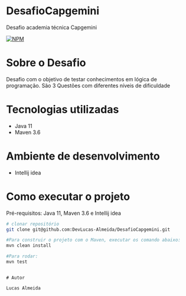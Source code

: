 # DesafioCapgemini
Desafio academia técnica Capgemini

[![NPM](https://img.shields.io/npm/l/react)](https://github.com/DevLucas-Almeida/DesafioCapgemini/blob/main/LICENSE) 

# Sobre o Desafio

Desafio com o objetivo de testar conhecimentos em lógica de programação. São 3 Questões com diferentes níveis de dificuldade

# Tecnologias utilizadas

- Java 11
- Maven 3.6

# Ambiente de desenvolvimento

- Intellij idea

# Como executar o projeto

Pré-requisitos: Java 11, Maven 3.6 e Intellij idea

```bash
# clonar repositório
git clone git@github.com:DevLucas-Almeida/DesafioCapgemini.git

#Para construir o projeto com o Maven, executar os comando abaixo:
mvn clean install

#Para rodar:
mvn test

```


```

# Autor

Lucas Almeida
